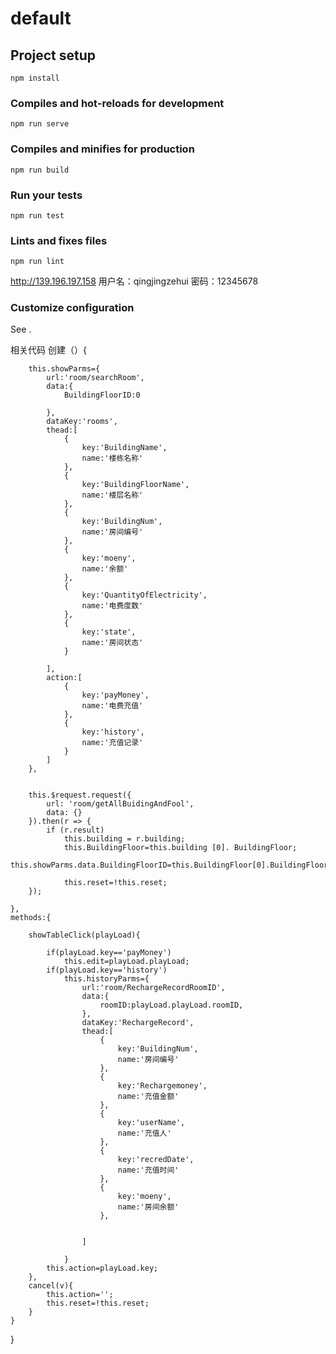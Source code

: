 # default

## Project setup
```
npm install
```

### Compiles and hot-reloads for development
```
npm run serve
```

### Compiles and minifies for production
```
npm run build
```

### Run your tests
```
npm run test
```

### Lints and fixes files
```
npm run lint
```

http://139.196.197.158
用户名：qingjingzehui
密码：12345678

### Customize configuration
See [](https://cli.vuejs.org/config/).





相关代码
	创建（）{
		
		this.showParms={
			url:'room/searchRoom',
			data:{
				BuildingFloorID:0

			},
			dataKey:'rooms',
			thead:[
				{
					key:'BuildingName',
					name:'楼栋名称'
				},
				{
					key:'BuildingFloorName',
					name:'楼层名称'
				},
				{
					key:'BuildingNum',
					name:'房间编号'
				},
				{
					key:'moeny',
					name:'余额'
				},
				{
					key:'QuantityOfElectricity',
					name:'电费度数'
				},
				{
					key:'state',
					name:'房间状态'
				}
				
			],
			action:[
				{
					key:'payMoney',
					name:'电费充值'
				},
				{
					key:'history',
					name:'充值记录'
				}
			]
		},
		
	
		this.$request.request({
			url: 'room/getAllBuidingAndFool',
			data: {}
		}).then(r => {
			if (r.result)
				this.building = r.building;
				this.BuildingFloor=this.building [0]. BuildingFloor;
			    this.showParms.data.BuildingFloorID=this.BuildingFloor[0].BuildingFloorID;
		
		        this.reset=!this.reset;
		});
	
	},
	methods:{
		
		showTableClick(playLoad){
			
			if(playLoad.key=='payMoney')
				this.edit=playLoad.playLoad;
			if(playLoad.key=='history')
				this.historyParms={
					url:'room/RechargeRecordRoomID',
					data:{
						roomID:playLoad.playLoad.roomID,
					},
					dataKey:'RechargeRecord',
					thead:[
						{
							key:'BuildingNum',
							name:'房间编号'
						},
						{
							key:'Rechargemoney',
							name:'充值金额'
						},
						{
							key:'userName',
							name:'充值人'
						},
						{
							key:'recredDate',
							name:'充值时间'
						},
						{
							key:'moeny',
							name:'房间余额'
						},
						
						
					]
					
				}
			this.action=playLoad.key;
		},
		cancel(v){
			this.action='';
			this.reset=!this.reset;
		}
	}
}

